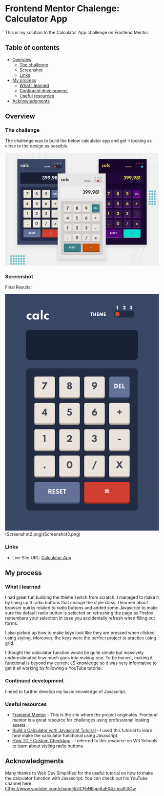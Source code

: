 # Frontend Mentor Chalenge: Calculator App

This is my solution to the Calculator App challenge on Frontend Mentor. 

## Table of contents

- [Overview](#overview)
  - [The challenge](#the-challenge)
  - [Screenshot](#screenshot)
  - [Links](#links)
- [My process](#my-process)
  - [What I learned](#what-i-learned)
  - [Continued development](#continued-development)
  - [Useful resources](#useful-resources)
- [Acknowledgments](#acknowledgments)

## Overview

### The challenge

The challenge was to build the below calculator app and get it looking as close to the design as possible.

![Challenge](Challenge.jpg)

### Screenshot

Final Results:

![Final Results](Screenshot1.png)(Screenshot2.png)(Screenshot3.png)

### Links

- Live Site URL: [Calculator App](https://andyferrie.github.io/Calculator-App/)

## My process

### What I learned

I had great fun building the theme switch from scratch. I managed to make it by lining up 3 radio buttons that change the style class. I learned about browser quirks related to radio buttons and added some Javascript to make sure the default radio button is selected on refreshing the page as Firefox remembers your selection in case you accidentally refresh when filling out forms. 

I also picked up how to make keys look like they are pressed when clicked using styling. Moreover, the keys were the perfect project to practice using grid.

I thought the calculator function would be quite simple but massively underestimated how much goes into making one. To be honest, making it functional is beyond my current JS knowledge so it was very informative to get it all working by following a YouTube tutorial. 

### Continued development

I need to further develop my basic knowledge of Javascript. 

### Useful resources

- [Frontend Mentor](https://www.frontendmentor.io/challenges) - This is the site where the project originates. Frontend mentor is a great resource for challenges using professional looking assets.  
- [Build a Calculator with Javascript Tutorial](https://www.youtube.com/watch?v=j59qQ7YWLxw&t=293s) - I used this tutorial to learn how make the calculator functional using Javascript. 
- [How TO - Custom Checkbox](https://www.w3schools.com/howto/howto_css_custom_checkbox.asp) - I referred to this resource on W3 Schools to learn about styling radio buttons. 
## Acknowledgments

Many thanks to Web Dev Simplified for the useful tutorial on how to make the calculator function with Javascript. You can check out his YouTube channel here: https://www.youtube.com/channel/UCFbNIlppjAuEX4znoulh0Cw